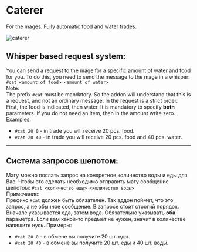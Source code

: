 # Caterer
For the mages. Fully automatic food and water trades.

![caterer](https://user-images.githubusercontent.com/24303693/34414693-bfe0eae4-ebfb-11e7-8f45-c1f20cafccd2.jpg)

## Whisper based request system:
You can send a request to the mage for a specific amount of water and food for you. To do this, you need to send the message to the mage in a whisper:
`#cat <amount of food> <amount of water>`  
Note:  
The prefix `#cat` must be mandatory. So the addon will understand that this is a request, and not an ordinary message. In the request is a strict order. First, the food is indicated, then water. It is mandatory to specify **both** parameters.
If you do not need an item, then in the amount write zero. Examples:  
* `#cat 20 0` - in trade you will receive 20 pcs. food.  
* `#cat 20 40` - in trade you will receive 20 pcs. food and 40 pcs. water.
* * *
## Система запросов шепотом: 
Магу можно послать запрос на конкретное количество воды и еды для Вас. Чтобы это сделать необходимо отправить магу сообщение шепотом: 
`#cat <количество еды> <количество воды>`  
Примечание:  
Префикс `#cat` должен быть обязателен. Так аддон поймет, что это запрос, а не обычное сообщение. В запросе стоит строгий порядок. Вначале указывается еда, затем вода. Обязательно указывать **оба** параметра. 
Если вам какой-то предмет не нужен, значит в количестве напишите нуль. Примеры:  
* `#cat 20 0` - в обмене вы получите 20 шт. еды.  
* `#cat 20 40` - в обмене вы получите 20 шт. еды и 40 шт. воды.
